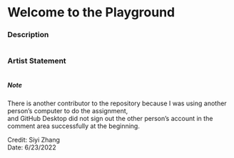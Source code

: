 # Welcome to the Playground
### Description 
```

```
### Artist Statement
```

```

##### Note 

There is another contributor to the repository because I was using another person’s computer to do the assignment,  
and GitHub Desktop did not sign out the other person’s account in the comment area successfully at the beginning.

  
  
Credit: Siyi Zhang  
Date: 6/23/2022

